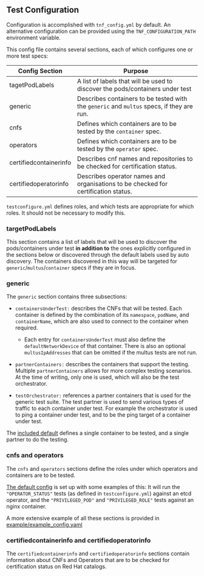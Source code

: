 ## Test Configuration

Configuration is accomplished with `tnf_config.yml` by default. An alternative configuration can be provided using the
`TNF_CONFIGURATION_PATH` environment variable.

This config file contains several sections, each of which configures one or more test specs:

Config Section|Purpose
---|---
tagetPodLabels|A list of labels that will be used to discover the pods/containers under test
generic|Describes containers to be tested with the `generic` and `multus` specs, if they are run.
cnfs|Defines which containers are to be tested by the `container` spec.
operators|Defines which containers are to be tested by the `operator` spec.
certifiedcontainerinfo|Describes cnf names and repositories to be checked for certification status.
certifiedoperatorinfo|Describes operator names and organisations to be checked for certification status.

`testconfigure.yml` defines roles, and which tests are appropriate for which roles. It should not be necessary to modify this.

### targetPodLabels

This section contains a list of labels that will be used to discover the pods/containers under test **in addition to** the ones
explicitly configured in the sections below or discovered through the default labels used by auto discovery. The containers
discovered in this way will be targeted for `generic`/`multus`/`container` specs if they are in focus.

### generic

The `generic` section contains three subsections:

* `containersUnderTest:` describes the CNFs that will be tested.  Each container is defined by the combination of its
`namespace`, `podName`, and `containerName`, which are also used to connect to the container when required.

  * Each entry for `containersUnderTest` must also define the `defaultNetworkDevice` of that container.  There is also
  an optional `multusIpAddresses` that can be omitted if the multus tests are not run.

* `partnerContainers:` describes the containers that support the testing.  Multiple `partnerContainers` allows
for more complex testing scenarios.  At the time of writing, only one is used, which will also be the test
orchestrator.

* `testOrchestrator:` references a partner containers that is used for the generic test suite.  The test partner is used
to send various types of traffic to each container under test.  For example the orchestrator is used to ping a container
under test, and to be the ping target of a container under test.

The [included default](../test-network-function/tnf_config.yml) defines a single container to be tested,
and a single partner to do the testing.

### cnfs and operators

The `cnfs` and `operators` sections define the roles under which operators and containers are to be tested.

[The default config](../test-network-function/tnf_config.yml) is set up with some examples of this:
It will run the `"OPERATOR_STATUS"` tests (as defined in `testconfigure.yml`) against an etcd operator, and the
`"PRIVILEGED_POD"` and `"PRIVILEGED_ROLE"` tests against an nginx container.

A more extensive example of all these sections is provided in [example/example_config.yaml](../example/example_config.yaml)

### certifiedcontainerinfo and certifiedoperatorinfo

The `certifiedcontainerinfo` and `certifiedoperatorinfo` sections contain information about CNFs and Operators that are
to be checked for certification status on Red Hat catalogs.
